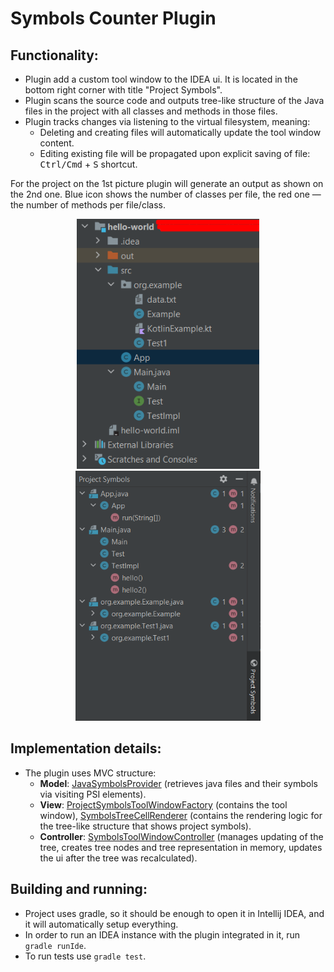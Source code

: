 # Symbols Counter Plugin

## Functionality:
- Plugin add a custom tool window to the IDEA ui. It is located in the bottom right corner with title "Project Symbols".
- Plugin scans the source code and outputs tree-like structure of the Java files in the project with all classes and methods in those files.
- Plugin tracks changes via listening to the virtual filesystem, meaning:
  - Deleting and creating files will automatically update the tool window content.
  - Editing existing file will be propagated upon explicit saving of file: <kbd>Ctrl/Cmd</kbd> + <kbd>S</kbd> shortcut.

For the project on the 1st picture plugin will generate an output as shown on the 2nd one. Blue icon shows the number of classes per file, the red one — the number of methods per file/class.
<div style="text-align: center;">
    <img height="400" src="readme/imgs/functionality-1-1.png" />
    <img height="400" src="readme/imgs/functionality-1-2.png" />
</div>

## Implementation details:
- The plugin uses MVC structure:
  - **Model**: [JavaSymbolsProvider](./src/main/java/symbolscounterplugin/model/JavaSymbolsProvider.java) (retrieves java files and their symbols via visiting PSI elements).
  - **View**: [ProjectSymbolsToolWindowFactory](./src/main/java/symbolscounterplugin/ui/ProjectSymbolsToolWindowFactory.java) (contains the tool window), [SymbolsTreeCellRenderer](./src/main/java/symbolscounterplugin/ui/tree/SymbolsTreeCellRenderer.java) (contains the rendering logic for the tree-like structure that shows project symbols).
  - **Controller**: [SymbolsToolWindowController](./src/main/java/symbolscounterplugin/controller/SymbolsToolWindowController.java) (manages updating of the tree, creates tree nodes and tree representation in memory, updates the ui after the tree was recalculated).

## Building and running:
- Project uses gradle, so it should be enough to open it in Intellij IDEA, and it will automatically setup everything.
- In order to run an IDEA instance with the plugin integrated in it, run `gradle runIde`.
- To run tests use `gradle test`.